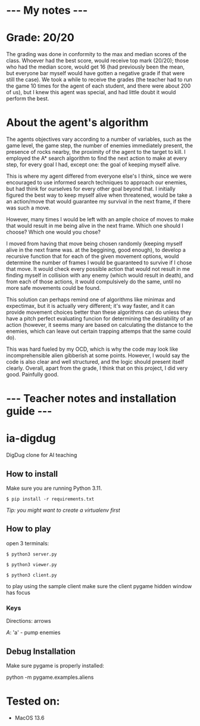 # --- My notes ---

# Grade: 20/20
The grading was done in conformity to the max and median scores of the class. Whoever had the best score, would receive top mark (20/20); those who had the median score, would get 16 (had previously been the mean, but everyone bar myself would have gotten a negative grade if that were still the case). We took a while to receive the grades (the teacher had to run the game 10 times for the agent of each student, and there were about 200 of us), but I knew this agent was special, and had little doubt it would perform the best.


# About the agent's algorithm
The agents objectives vary according to a number of variables, such as the game level, the game step, the number of enemies immediately present, the presence of rocks nearby, the proximity of the agent to the target to kill. I employed the A* search algorithm to find the next action to make at every step, for every goal I had, except one: the goal of keeping myself alive.

This is where my agent differed from everyone else's I think, since we were encouraged to use informed search techniques to approach our enemies, but had think for ourselves for every other goal beyond that. I initially figured the best way to keep myself alive when threatened, would be take a an action/move that would guarantee my survival in the next frame, if there was such a move. 

However, many times I would be left with an ample choice of moves to make that would result in me being alive in the next frame. Which one should I choose? Which one would you chose?

I moved from having that move being chosen randomly (keeping myself alive in the next frame was. at the beggining, good enough), to develop a recursive function that for each of the given movement options, would determine the number of frames I would be guaranteed to survive if I chose that move. It would check every possible action that would not result in me finding myself in collision with any enemy (which would result in death), and from each of those actions, it would compulsively do the same, until no more safe movements could be found. 

This solution can perhaps remind one of algorithms like minimax and expectimax, but it is actually very different; it's way faster, and it can provide movement choices better than these algorithms can do unless they have a pitch perfect evaluating funcion for determining the desirability of an action (however, it seems many are based on calculating the distance to the enemies, which can leave out certain trapping attemps that the same could do).

This was hard fueled by my OCD, which is why the code may look like incomprehensible alien gibberish at some points. However, I would say the code is also clear and well structured, and the logic should present itself clearly. Overall, apart from the grade, I think that on this project, I did very good. Painfully good.




# --- Teacher notes and installation guide ---

# ia-digdug
DigDug clone for AI teaching


## How to install

Make sure you are running Python 3.11.

`$ pip install -r requirements.txt`

*Tip: you might want to create a virtualenv first*

## How to play

open 3 terminals:

`$ python3 server.py`

`$ python3 viewer.py`

`$ python3 client.py`

to play using the sample client make sure the client pygame hidden window has focus

### Keys

Directions: arrows

*A*: 'a' - pump enemies

## Debug Installation

Make sure pygame is properly installed:

python -m pygame.examples.aliens

# Tested on:
- MacOS 13.6

